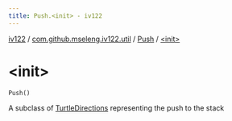 ```yaml
---
title: Push.<init> - iv122
---
```


[iv122](../../index.md) / [com.github.mseleng.iv122.util](../index.md) / [Push](index.md) / [&lt;init&gt;](.)

# &lt;init&gt;

`Push()`

A subclass of [TurtleDirections](../-turtle-directions/index.md) representing the push to the stack

